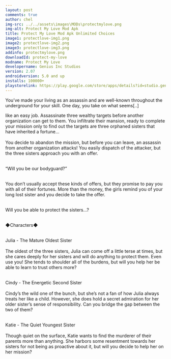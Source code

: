 ```yaml
---
layout: post
comments: true
author: chel
img-src: ../../assets\images\MODs\protectmylove.png
img-alt: Protect My Love Mod Apk
title: Protect My Love Mod Apk Unlimited Choices
image1: protectlove-img1.png
image2: protectlove-img2.png
image3: protectlove-img3.png
addinfo: protectmylove.png
downloadId: protect-my-love
modname: Protect My Love
developername: Genius Inc Studios
version: 2.07
androidversion: 5.0 and up
installs: 100000+
playstorelink: https://play.google.com/store/apps/details?id=studio.genius.bodyguard
---
```

<p>You’ve made your living as an assassin and are well-known throughout the underground for your skill.
One day, you take on what seems[..]

like an easy job. Assassinate three wealthy targets before another organization can get to them. You infiltrate their mansion, ready to complete your mission only to find out the targets are three orphaned sisters that have inherited a fortune…<br><br>
You decide to abandon the mission, but before you can leave, an assassin from another organization attacks! You easily dispatch of the attacker, but the three sisters approach you with an offer.<br><br>

“Will you be our bodyguard?”<br><br>

You don’t usually accept these kinds of offers, but they promise to pay you with all of their fortunes. More than the money, the girls remind you of your long lost sister and you decide to take the offer.<br><br>

Will you be able to protect the sisters…?<br><br>

◆Characters◆<br><br>

Julia - The Mature Oldest Sister<br><br>
The oldest of the three sisters, Julia can come off a little terse at times, but she cares deeply for her sisters and will do anything to protect them. Even use you! She tends to shoulder all of the burdens, but will you help her be able to learn to trust others more?<br><br>

Cindy - The Energetic Second Sister<br><br>
Cindy’s the wild one of the bunch, but she’s not a fan of how Julia always treats her like a child. However, she does hold a secret admiration for her older sister’s sense of responsibility. Can you bridge the gap between the two of them?<br><br>

Katie - The Quiet Youngest Sister<br><br>
Though quiet on the surface, Katie wants to find the murderer of their parents more than anything. She harbors some resentment towards her sisters for not being as proactive about it, but will you decide to help her on her mission?
</p>